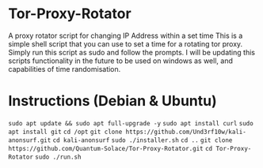 # Tor-Proxy-Rotator
A proxy rotator script for changing IP Address within a set time
This is a simple shell script that you can use to set a time for a rotating tor proxy. Simply run this script as sudo and follow the prompts.
I will be updating this scripts functionality in the future to be used on windows as well, and capabilities of time randomisation.

# Instructions (Debian & Ubuntu)
`sudo apt update && sudo apt full-upgrade -y`
`sudo apt install curl`
`sudo apt install git`
`cd /opt`
`git clone https://github.com/Und3rf10w/kali-anonsurf.git`
`cd kali-anonsurf`
`sudo ./installer.sh`
`cd ..`
`git clone https://github.com/Quantum-Solace/Tor-Proxy-Rotator.git`
`cd Tor-Proxy-Rotator`
`sudo ./run.sh`
